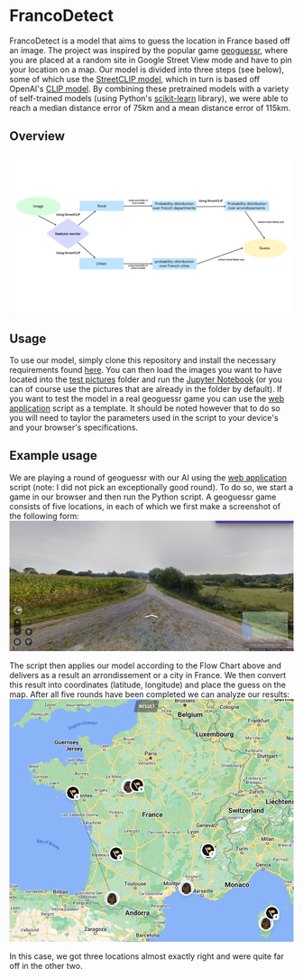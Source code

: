# FrancoDetect
FrancoDetect is a model that aims to guess the location in France based off an image. The project was inspired by the popular game [geoguessr](geoguessr.com), where you are placed at a random site in Google Street View mode and have to pin your location on a map. Our model is divided into three steps (see below), some of which use the [StreetCLIP model](https://huggingface.co/geolocal/StreetCLIP), which in turn is based off OpenAI's [CLIP model](https://openai.com/research/clip). By combining these pretrained models with a variety of self-trained models (using Python's [scikit-learn](scikit-learn.org) library), we were able to reach a median distance error of 75km and a mean distance error of 115km.

## Overview

![](overview.png)

## Usage
To use our model, simply clone this repository and install the necessary requirements found [here](requirements.txt). You can then load the images you want to have located into the [test pictures](test_pictures) folder and run the [Jupyter Notebook](Test%20Model.ipynb) (or you can of course use the pictures that are already in the folder by default). If you want to test the model in a real geoguessr game you can use the [web application](Web%20Application.py) script as a template. It should be noted however that to do so you will need to taylor the parameters used in the script to your device's and your browser's specifications.

## Example usage
We are playing a round of geoguessr with our AI using the [web application](Web%20Application.py) script (note: I did not pick an exceptionally good round). To do so, we start a game in our browser and then run the Python script. A geoguessr game consists of five locations, in each of which we first make a screenshot of the following form:
![](screenshot.png)

The script then applies our model according to the Flow Chart above and delivers as a result an arrondissement or a city in France. We then convert this result into coordinates (latitude, longitude) and place the guess on the map. After all five rounds have been completed we can analyze our results:
![](result.png)

In this case, we got three locations almost exactly right and were quite far off in the other two.
